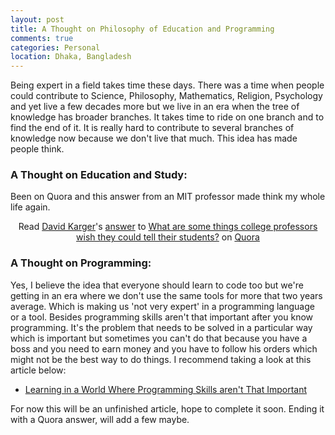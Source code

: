 ```yaml
---
layout: post
title: A Thought on Philosophy of Education and Programming
comments: true
categories: Personal
location: Dhaka, Bangladesh
---
```


Being expert in a field takes time these days. There was a time when people could contribute to Science, Philosophy, Mathematics, Religion, Psychology and yet live a few decades more but we live in an era when the tree of knowledge has broader branches. It takes time to ride on one branch and to find the end of it. It is really hard to contribute to several branches of knowledge now because we don't live that much. This idea has made people think.

### A Thought on Education and Study:
Been on Quora and this answer from an MIT professor made think my whole life again.

<center class="quora-answer">
<span class='quora-content-embed' data-name='What-are-some-things-college-professors-wish-they-could-tell-their-students/answer/David-Karger-1'>Read <a class='quora-content-link' data-width='560' data-height='260' href='https://www.quora.com/What-are-some-things-college-professors-wish-they-could-tell-their-students/answer/David-Karger-1' data-type='answer' data-id='90137342' data-key='de85b7fcc3fd878835d2c05f17242623' load-full-answer='False' data-embed='kexepkd'><a href='https://www.quora.com/David-Karger-1'>David Karger</a>&#039;s <a href='/What-are-some-things-college-professors-wish-they-could-tell-their-students#ans90137342'>answer</a> to <a href='/What-are-some-things-college-professors-wish-they-could-tell-their-students' ref='canonical'><span class="rendered_qtext">What are some things college professors wish they could tell their students?</span></a></a> on <a href='https://www.quora.com'>Quora</a><script type="text/javascript" src="https://www.quora.com/widgets/content"></script></span>
</center>

### A Thought on Programming:
Yes, I believe the idea that everyone should learn to code too but we're getting in an era where we don't use the same tools for more that two years average. Which is making us 'not very expert' in a programming language or a tool. Besides programming skills aren't that important after you know programming. It's the problem that needs to be solved in a particular way which is important but sometimes you can't do that because you have a boss and you need to earn money and you have to follow his orders which might not be the best way to do things. I recommend taking a look at this article below:

- <a href="https://daedtech.com/programming-skills-arent-important/" target="_blank">Learning in a World Where Programming Skills aren't That Important</a>

For now this will be an unfinished article, hope to complete it soon. Ending it with a Quora answer, will add a few maybe.
